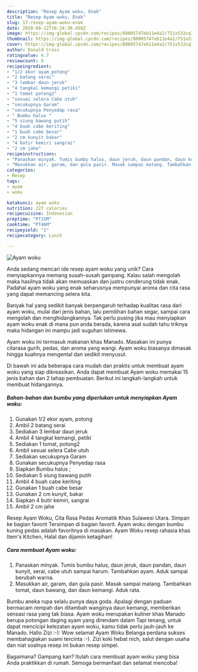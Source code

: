 ```yaml
---
description: "Resep Ayam woku, Enak"
title: "Resep Ayam woku, Enak"
slug: 17-resep-ayam-woku-enak
date: 2020-08-12T16:34:30.458Z
image: https://img-global.cpcdn.com/recipes/88005747eb11e4a2/751x532cq70/ayam-woku-foto-resep-utama.jpg
thumbnail: https://img-global.cpcdn.com/recipes/88005747eb11e4a2/751x532cq70/ayam-woku-foto-resep-utama.jpg
cover: https://img-global.cpcdn.com/recipes/88005747eb11e4a2/751x532cq70/ayam-woku-foto-resep-utama.jpg
author: Donald Cross
ratingvalue: 4.7
reviewcount: 9
recipeingredient:
- "1/2 ekor ayam potong"
- "2 batang serai"
- "3 lembar daun jeruk"
- "4 tangkal kemangi petiki"
- "1 tomat potong2"
- "sesuai selera Cabe utuh"
- "secukupnya Garam"
- "secukupnya Penyedap rasa"
- " Bumbu halus "
- "5 siung bawang putih"
- "4 buah cabe keriting"
- "1 buah cabe besar"
- "2 cm kunyit bakar"
- "4 butir kemiri sangrai"
- "2 cm jahe"
recipeinstructions:
- "Panaskan minyak. Tumis bumbu halus, daun jeruk, daun pandan, daun kunyit, serai, cabe utuh sampai harum. Tambahkan ayam. Aduk sampai berubah warna."
- "Masukkan air, garam, dan gula pasir. Masak sampai matang. Tambahkan tomat, daun bawang, dan daun kemangi. Aduk rata."
categories:
- Resep
tags:
- ayam
- woku

katakunci: ayam woku 
nutrition: 227 calories
recipecuisine: Indonesian
preptime: "PT15M"
cooktime: "PT46M"
recipeyield: "1"
recipecategory: Lunch

---
```



![Ayam woku](https://img-global.cpcdn.com/recipes/88005747eb11e4a2/751x532cq70/ayam-woku-foto-resep-utama.jpg)

Anda sedang mencari ide resep ayam woku yang unik? Cara menyiapkannya memang susah-susah gampang. Kalau salah mengolah maka hasilnya tidak akan memuaskan dan justru cenderung tidak enak. Padahal ayam woku yang enak seharusnya mempunyai aroma dan cita rasa yang dapat memancing selera kita.

Banyak hal yang sedikit banyak berpengaruh terhadap kualitas rasa dari ayam woku, mulai dari jenis bahan, lalu pemilihan bahan segar, sampai cara mengolah dan menghidangkannya. Tak perlu pusing jika mau menyiapkan ayam woku enak di mana pun anda berada, karena asal sudah tahu triknya maka hidangan ini mampu jadi suguhan istimewa.

Ayam woku ini termasuk makanan khas Manado. Masakan ini punya citarasa gurih, pedas, dan aroma yang wangi. Ayam woku biasanya dimasak hingga kuahnya mengental dan sedikit menyusut.


Di bawah ini ada beberapa cara mudah dan praktis untuk membuat ayam woku yang siap dikreasikan. Anda dapat membuat Ayam woku memakai 15 jenis bahan dan 2 tahap pembuatan. Berikut ini langkah-langkah untuk membuat hidangannya.

<!--inarticleads1-->

##### Bahan-bahan dan bumbu yang diperlukan untuk menyiapkan Ayam woku:

1. Gunakan 1/2 ekor ayam, potong
1. Ambil 2 batang serai
1. Sediakan 3 lembar daun jeruk
1. Ambil 4 tangkal kemangi, petiki
1. Sediakan 1 tomat, potong2
1. Ambil sesuai selera Cabe utuh
1. Sediakan secukupnya Garam
1. Gunakan secukupnya Penyedap rasa
1. Siapkan  Bumbu halus ;
1. Sediakan 5 siung bawang putih
1. Ambil 4 buah cabe keriting
1. Gunakan 1 buah cabe besar
1. Gunakan 2 cm kunyit, bakar
1. Siapkan 4 butir kemiri, sangrai
1. Ambil 2 cm jahe


Resep Ayam Woku, Cita Rasa Pedas Aromatik Khas Sulawesi Utara. Simpan ke bagian favorit Tersimpan di bagian favorit. Ayam woku dengan bumbu kuning pedas adalah favoritnya di masakan. Ayam Woku resep rahasia khas Item&#39;s Kitchen, Halal dan dijamin ketagihan! 

<!--inarticleads2-->

##### Cara membuat Ayam woku:

1. Panaskan minyak. Tumis bumbu halus, daun jeruk, daun pandan, daun kunyit, serai, cabe utuh sampai harum. Tambahkan ayam. Aduk sampai berubah warna.
1. Masukkan air, garam, dan gula pasir. Masak sampai matang. Tambahkan tomat, daun bawang, dan daun kemangi. Aduk rata.


Bumbu aneka rupa selalu punya daya goda. Apalagi dengan paduan bermacam rempah dan ditambah wanginya daun kemangi, memberikan sensasi rasa yang tak biasa. Ayam woku merupakan kuliner khas Manado berupa potongan daging ayam yang direndam dalam Tapi tenang, untuk dapat mencicipi kelezatan ayam woku, kamu tidak perlu jauh-jauh ke Manado. Hallo Zizi :-): Wow selamat Ayam Woku Belanga perdana sukses membahagiakan suami tercinta :-). Zizi koki hebat nich, salut dengan usaha dan niat soalnya resep ini bukan resep simpel. 

Bagaimana? Gampang kan? Itulah cara membuat ayam woku yang bisa Anda praktikkan di rumah. Semoga bermanfaat dan selamat mencoba!
